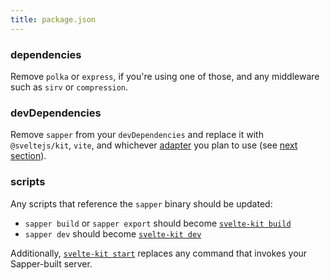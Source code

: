 ```yaml
---
title: package.json
---
```


### dependencies

Remove `polka` or `express`, if you're using one of those, and any middleware such as `sirv` or `compression`.

### devDependencies

Remove `sapper` from your `devDependencies` and replace it with `@sveltejs/kit`, `vite`, and whichever [adapter](/docs#adapters) you plan to use (see [next section](#project-files-configuration)).

### scripts

Any scripts that reference the `sapper` binary should be updated:

* `sapper build` or `sapper export` should become [`svelte-kit build`](/docs#command-line-interface-svelte-kit-build)
* `sapper dev` should become [`svelte-kit dev`](/docs#command-line-interface-svelte-kit-dev)

Additionally, [`svelte-kit start`](/docs#command-line-interface-svelte-kit-start) replaces any command that invokes your Sapper-built server.